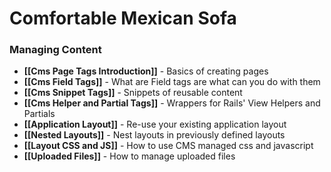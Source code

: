 # Comfortable Mexican Sofa
### Managing Content
* **[[Cms Page Tags Introduction]]** - Basics of creating pages
* **[[Cms Field Tags]]** - What are Field tags are what can you do with them
* **[[Cms Snippet Tags]]** - Snippets of reusable content
* **[[Cms Helper and Partial Tags]]** - Wrappers for Rails' View Helpers and Partials
* **[[Application Layout]]** - Re-use your existing application layout
* **[[Nested Layouts]]** - Nest layouts in previously defined layouts
* **[[Layout CSS and JS]]** - How to use CMS managed css and javascript
* **[[Uploaded Files]]** - How to manage uploaded files
